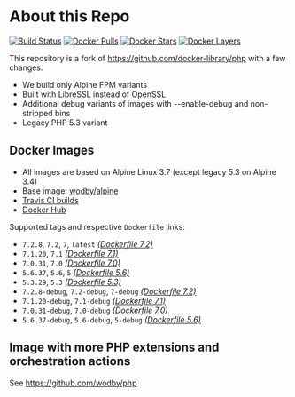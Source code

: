 # About this Repo

[![Build Status](https://travis-ci.org/wodby/base-php.svg?branch=master)](https://travis-ci.org/wodby/base-php)
[![Docker Pulls](https://img.shields.io/docker/pulls/wodby/base-php.svg)](https://hub.docker.com/r/wodby/base-php)
[![Docker Stars](https://img.shields.io/docker/stars/wodby/base-php.svg)](https://hub.docker.com/r/wodby/base-php)
[![Docker Layers](https://images.microbadger.com/badges/image/wodby/base-php.svg)](https://microbadger.com/images/wodby/base-php)

This repository is a fork of https://github.com/docker-library/php with a few changes:

* We build only Alpine FPM variants
* Built with LibreSSL instead of OpenSSL
* Additional debug variants of images with --enable-debug and non-stripped bins
* Legacy PHP 5.3 variant

## Docker Images

* All images are based on Alpine Linux 3.7 (except legacy 5.3 on Alpine 3.4)
* Base image: [wodby/alpine](https://github.com/wodby/alpine)
* [Travis CI builds](https://travis-ci.org/wodby/base-php) 
* [Docker Hub](https://hub.docker.com/r/wodby/base-php)

[_(Dockerfile 7.2)_]: https://github.com/wodby/base-php/tree/master/7.2/alpine3.7/fpm/Dockerfile.wodby
[_(Dockerfile 7.1)_]: https://github.com/wodby/base-php/tree/master/7.1/alpine3.7/fpm/Dockerfile.wodby
[_(Dockerfile 7.0)_]: https://github.com/wodby/base-php/tree/master/7.0/alpine3.7/fpm/Dockerfile.wodby
[_(Dockerfile 5.6)_]: https://github.com/wodby/base-php/tree/master/5.6/alpine3.7/fpm/Dockerfile.wodby
[_(Dockerfile 5.3)_]: https://github.com/wodby/base-php/tree/master/5.3/alpine3.4/fpm/Dockerfile.wodby

Supported tags and respective `Dockerfile` links:

* `7.2.8`, `7.2`, `7`, `latest` [_(Dockerfile 7.2)_]
* `7.1.20`, `7.1` [_(Dockerfile 7.1)_]
* `7.0.31`, `7.0` [_(Dockerfile 7.0)_]
* `5.6.37`, `5.6`, `5` [_(Dockerfile 5.6)_]
* `5.3.29`, `5.3` [_(Dockerfile 5.3)_]
* `7.2.8-debug`, `7.2-debug`, `7-debug` [_(Dockerfile 7.2)_]
* `7.1.20-debug`, `7.1-debug` [_(Dockerfile 7.1)_]
* `7.0.31-debug`, `7.0-debug` [_(Dockerfile 7.0)_]
* `5.6.37-debug`, `5.6-debug`, `5-debug` [_(Dockerfile 5.6)_]

## Image with more PHP extensions and orchestration actions

See https://github.com/wodby/php
